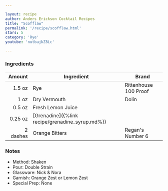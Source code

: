 ```yaml
---

layout: recipe
author: Anders Erickson Cocktail Recipes
title: "Scofflaw"
permalink: '/recipe/scofflaw.html'
stars: 5
category: 'Rye'
youtube: 'nutbajkZ8Lc'

---
```


### Ingredients

| Amount  | Ingredient                                       | Brand                 |
| -------: | ----------------------------------------------- | --------------------- |
|   1.5 oz | Rye                                             | Rittenhouse 100 Proof |
|     1 oz | Dry Vermouth                                    | Dolin                 |
|   0.5 oz | Fresh Lemon Juice                               |
|  0.25 oz | [Grenadine]({%link recipe/grenadine_syrup.md%}) |
| 2 dashes | Orange Bitters                                  | Regan's Number 6      |

### Notes

- Method: Shaken
- Pour: Double Strain
- Glassware: Nick & Nora
- Garnish: Orange Zest or Lemon Zest
- Special Prep: None

